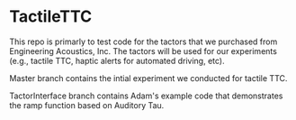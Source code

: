 # TactileTTC

This repo is primarly to test code for the tactors that we purchased from Engineering Acoustics, Inc. The tactors will be used for our experiments (e.g., tactile TTC, haptic alerts for automated driving, etc).

Master branch contains the intial experiment we conducted for tactile TTC.

TactorInterface branch contains Adam's example code that demonstrates the ramp function based on Auditory Tau.

